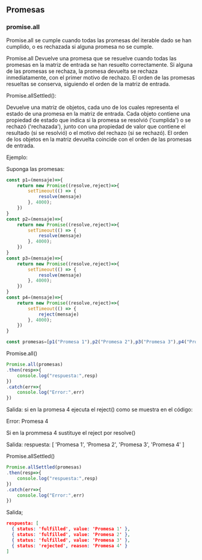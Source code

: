 ## Promesas

### promise.all

Promise.all se cumple cuando todas las promesas del iterable dado se han cumplido, o es rechazada si alguna promesa no se cumple.

Promise.all Devuelve una promesa que se resuelve cuando todas las promesas en la matriz de entrada se han resuelto correctamente.
Si alguna de las promesas se rechaza, la promesa devuelta se rechaza inmediatamente, con el primer motivo de rechazo.
El orden de las promesas resueltas se conserva, siguiendo el orden de la matriz de entrada.

Promise.allSettled():

Devuelve una matriz de objetos, cada uno de los cuales representa el estado de una promesa en la matriz de entrada.
Cada objeto contiene una propiedad de estado que indica si la promesa se resolvió ('cumplida') o se rechazó ('rechazada'), junto con una propiedad de valor que contiene el resultado (si se resolvió) o el motivo del rechazo (si se rechazó).
El orden de los objetos en la matriz devuelta coincide con el orden de las promesas de entrada.

Ejemplo:

Suponga las promesas:
```js
const p1=(mensaje)=>{
    return new Promise((resolve,reject)=>{
        setTimeout(() => {
            resolve(mensaje)
        }, 4000);
    })
}
const p2=(mensaje)=>{
    return new Promise((resolve,reject)=>{
        setTimeout(() => {
            resolve(mensaje)
        }, 4000);
    })
}
const p3=(mensaje)=>{
    return new Promise((resolve,reject)=>{
        setTimeout(() => {
            resolve(mensaje)
        }, 4000);
    })
}
const p4=(mensaje)=>{
    return new Promise((resolve,reject)=>{
        setTimeout(() => {
            reject(mensaje)
        }, 4000);
    })
}

const promesas=[p1("Promesa 1"),p2("Promesa 2"),p3("Promesa 3"),p4("Promesa 4")]

```
Promise.all()
```js
Promise.all(promesas)
.then(resp=>{
    console.log("respuesta:",resp)
})
.catch(err=>{
    console.log("Error:",err)
})
```
Salida:
si en la promesa 4 ejecuta el reject() como se muestra en el código:

Error: Promesa 4

Si en la prommesa 4 sustituye el reject por resolve()

Salida:
respuesta: [ 'Promesa 1', 'Promesa 2', 'Promesa 3', 'Promesa 4' ]


Promise.allSettled()
```js
Promise.allSettled(promesas)
.then(resp=>{
    console.log("respuesta:",resp)
})
.catch(err=>{
    console.log("Error:",err)
})
```

Salida;
```json
respuesta: [
  { status: 'fulfilled', value: 'Promesa 1' },
  { status: 'fulfilled', value: 'Promesa 2' },
  { status: 'fulfilled', value: 'Promesa 3' },
  { status: 'rejected', reason: 'Promesa 4' }
]

```
